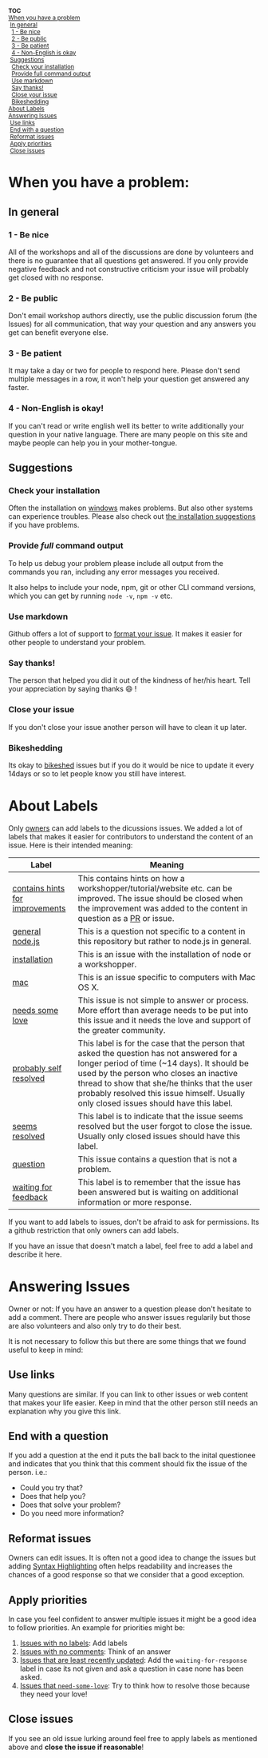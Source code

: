 <sub>
<b>TOC</b><br/>
<a href="#when-you-have-a-problem">When you have a problem</a><br/>
&nbsp;<a href="#in-general">In general</a><br/>
&nbsp;&nbsp;<a href="#1---be-nice">1 - Be nice</a><br/>
&nbsp;&nbsp;<a href="#2---be-public">2 - Be public</a><br/>
&nbsp;&nbsp;<a href="#3---be-patient">3 - Be patient</a><br/>
&nbsp;&nbsp;<a href="#4---non-english-is-okay">4 - Non-English is okay</a><br/>
&nbsp;<a href="#suggestions">Suggestions</a><br/>
&nbsp;&nbsp;<a href="#check-your-installation">Check your installation</a><br/>
&nbsp;&nbsp;<a href="#provide-full-command-output">Provide full command output</a><br/>
&nbsp;&nbsp;<a href="#use-markdown">Use markdown</a><br/>
&nbsp;&nbsp;<a href="#say-thanks">Say thanks!</a><br/>
&nbsp;&nbsp;<a href="#close-your-issue">Close your issue</a><br/>
&nbsp;&nbsp;<a href="#bikeshedding">Bikeshedding</a><br/>
<a href="#about-labels">About Labels</a><br/>
<a href="#answering-issues">Answering Issues</a><br/>
&nbsp;<a href="#use-links">Use links</a><br/>
&nbsp;<a href="#end-with-a-question">End with a question</a><br/>
&nbsp;<a href="#reformat-issues">Reformat issues</a><br/>
&nbsp;<a href="#apply-priorities">Apply priorities</a><br/>
&nbsp;<a href="#close-issues">Close issues</a><br/>
</sub>

# When you have a problem:

## In general

### 1 - Be nice

All of the workshops and all of the discussions are done by volunteers and there is no guarantee that all questions get answered. If you only provide negative feedback and not constructive criticism your issue will probably get closed with no response.

### 2 - Be public

Don't email workshop authors directly, use the public discussion forum (the Issues) for all communication, that way your question and any answers you get can benefit everyone else.

### 3 - Be patient

It may take a day or two for people to respond here. Please don't send multiple messages in a row, it won't help your question get answered any faster.

### 4 - Non-English is okay!

If you can't read or write english well its better to write additionally your question in your native language. There are many people on this site and maybe people can help you in your mother-tongue.

## Suggestions

### Check your installation

Often the installation on [windows](https://github.com/nodeschool/discussions/issues?q=is%3Aissue+label%3Awindows+) makes problems. But also other systems can experience troubles. Please also check out [the installation suggestions](https://github.com/nodeschool/discussions/wiki/Installation-suggestions) if you have problems.

### Provide *full* command output

To help us debug your problem please include all output from the commands you ran, including any error messages you received.

It also helps to include your node, npm, git or other CLI command versions, which you can get by running `node -v`, `npm -v` etc.

### Use markdown

Github offers a lot of support to [format your issue](https://help.github.com/articles/github-flavored-markdown/). It makes it easier for other people to understand your problem.

### Say thanks!

The person that helped you did it out of the kindness of her/his heart. Tell your appreciation by saying thanks :smile: !

### Close your issue

If you don't close your issue another person will have to clean it up later.

### Bikeshedding

Its okay to [bikeshed](http://en.wiktionary.org/wiki/bikeshedding) issues but if you do it would be nice to update it every 14days or so to let people know you still have interest.

# About Labels

Only [owners](https://github.com/orgs/nodeschool/teams/owners) can add labels to the dicussions issues. We added a lot of labels that makes it easier for contributors to understand the content of an issue. Here is their intended meaning:

| Label | Meaning |
| ----- | ------- |
| [contains hints for improvements](https://github.com/nodeschool/discussions/issues?q=is%3Aissue+is%3Aopen+label%3Acontains-hint-for-improvement) | This contains hints on how a workshopper/tutorial/website etc. can be improved. The issue should be closed when the improvement was added to the content in question as a [PR](https://help.github.com/articles/using-pull-requests/) or issue. |
| [general node.js](https://github.com/nodeschool/discussions/issues?q=is%3Aissue+is%3Aopen+label%3Ageneral-node.js) | This is a question not specific to a content in this repository but rather to node.js in general. |
| [installation](https://github.com/nodeschool/discussions/issues?q=is%3Aissue+is%3Aopen+label%3Ainstallation) | This is an issue with the installation of node or a workshopper. |
| [mac](https://github.com/nodeschool/discussions/issues?q=is%3Aissue+is%3Aopen+label%3Amac) | This is an issue specific to computers with Mac OS X. |
| [needs some love](https://github.com/nodeschool/discussions/issues?q=is%3Aissue+is%3Aopen+label%3Aneeds-some-love+) | This issue is not simple to answer or process. More effort than average needs to be put into this issue and it needs the love and support of the greater community. | 
| [probably self resolved](https://github.com/nodeschool/discussions/issues?q=is%3Aissue+is%3Aclosed+label%3Aprobably-self-resolved) | This label is for the case that the person that asked the question has not answered for a longer period of time (~14 days). It should be used by the person who closes an inactive thread to show that she/he thinks that the user probably resolved this issue himself. Usually only closed issues should have this label. |
| [seems resolved](https://github.com/nodeschool/discussions/issues?q=is%3Aissue+is%3Aclosed+label%3Aseems-resolved) | This label is to indicate that the issue seems resolved but the user forgot to close the issue. Usually only closed issues should have this label. |
| [question](https://github.com/nodeschool/discussions/issues?q=is%3Aissue+label%3Aquestion+is%3Aopen) | This issue contains a question that is not a problem. |
| [waiting for feedback](https://github.com/nodeschool/discussions/issues?q=is%3Aissue+is%3Aopen+label%3Awaiting-for-feedback) | This label is to remember that the issue has been answered but is waiting on additional information or more response. |

If you want to add labels to issues, don't be afraid to ask for permissions. Its a github restriction that only owners can add labels.

If you have an issue that doesn't match a label, feel free to add a label and describe it here.

# Answering Issues

Owner or not: If you have an answer to a question please don't hesitate to add a comment. There are people who answer issues regularily but those are also volunteers and also only try to do their best.

It is not necessary to follow this but there are some things that we found useful to keep in mind:

## Use links

Many questions are similar. If you can link to other issues or web content that makes your life easier. Keep in mind that the other person still needs an explanation why you give this link.

## End with a question

If you add a question at the end it puts the ball back to the inital questionee and indicates that you think that this comment should fix the issue of the person. i.e.:

 - Could you try that?
 - Does that help you?
 - Does that solve your problem?
 - Do you need more information?

## Reformat issues

Owners can edit issues. It is often not a good idea to change the issues but adding [Syntax Highlighting](https://help.github.com/articles/github-flavored-markdown/#syntax-highlighting) often helps readability and increases the chances of a good response so that we consider that a good exception.

## Apply priorities

In case you feel confident to answer multiple issues it might be a good idea to follow priorities. An example for priorities might be:

1. [Issues with no labels](https://github.com/nodeschool/discussions/issues?q=is%3Aissue+is%3Aopen++labels+): Add labels
2. [Issues with no comments](https://github.com/nodeschool/discussions/issues?q=is%3Aopen+is%3Aissue+comments%3A0+): Think of an answer
3. [Issues that are least recently updated](https://github.com/nodeschool/discussions/issues?q=is%3Aissue+is%3Aopen+no%3Alabels): Add the `waiting-for-response` label in case its not given and ask a question in case none has been asked.
4. [Issues that `need-some-love`](https://github.com/nodeschool/discussions/issues?q=is%3Aopen+is%3Aissue+label%3Aneeds-some-love): Try to think how to resolve those because they need your love!

## Close issues

If you see an old issue lurking around feel free to apply labels as mentioned above and **close the issue if reasonable**!

